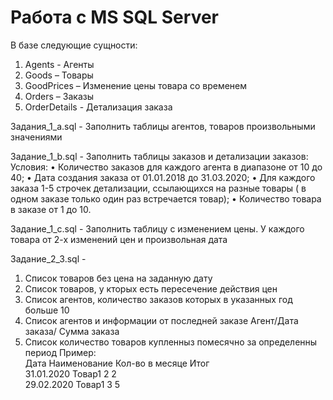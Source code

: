 # Работа с MS SQL Server

В базе следующие сущности:
1)	Agents - Агенты
2)	Goods – Товары
3)	GoodPrices – Изменение цены товара со временем
4)	Orders – Заказы
5)	OrderDetails - Детализация заказа  

Задания_1_a.sql - Заполнить таблицы агентов, товаров  произвольными значениями

Задание_1_b.sql - Заполнить таблицы заказов и детализации заказов: 
Условия:
•	Количество заказов для каждого агента в диапазоне от 10 до 40;
•	Дата создания заказа от 01.01.2018 до 31.03.2020;
•	Для каждого заказа 1-5 строчек детализации, ссылающихся на разные товары ( в одном заказе только один раз встречается товар);
•	Количество товара в заказе от 1 до 10.

Задание_1_c.sql - Заполнить таблицу с изменением цены. У каждого товара от 2-х изменений цен и произвольная дата

Задание_2_3.sql - 
1. Список товаров без цена на заданную дату
2. Список товаров, у кторых есть пересечение действия цен
3. Список агентов, количество заказов которых в указанных год больше 10
4. Список агентов и информации от последней заказе Агент/Дата заказа/ Сумма заказа
5. Список количество товаров купленныз помесячно за определенны период
Пример:   
Дата		Наименование Кол-во в месяце	Итог  
31.01.2020	 Товар1 		2		2  
29.02.2020	 Товар1		3		5  

